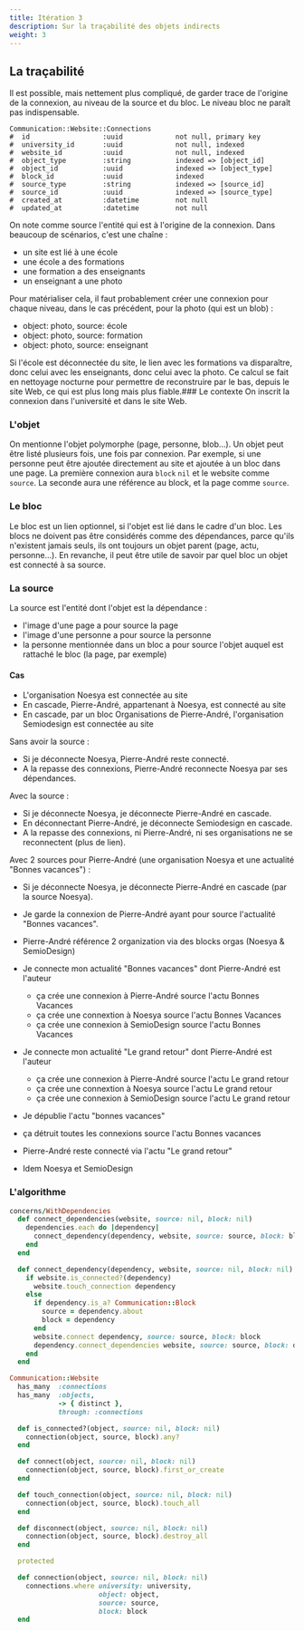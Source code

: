 ```yaml
---
title: Itération 3
description: Sur la traçabilité des objets indirects
weight: 3
---
```


## La traçabilité

Il est possible, mais nettement plus compliqué, de garder trace de l'origine de la connexion, au niveau de la source et du bloc.
Le niveau bloc ne paraît pas indispensable.

```
Communication::Website::Connections
#  id                  :uuid             not null, primary key
#  university_id       :uuid             not null, indexed
#  website_id          :uuid             not null, indexed
#  object_type         :string           indexed => [object_id]
#  object_id           :uuid             indexed => [object_type]
#  block_id            :uuid             indexed
#  source_type         :string           indexed => [source_id]
#  source_id           :uuid             indexed => [source_type]
#  created_at          :datetime         not null
#  updated_at          :datetime         not null
```

On note comme source l'entité qui est à l'origine de la connexion.
Dans beaucoup de scénarios, c'est une chaîne :
- un site est lié à une école
- une école a des formations
- une formation a des enseignants
- un enseignant a une photo

Pour matérialiser cela, il faut probablement créer une connexion pour chaque niveau, dans le cas précédent, pour la photo (qui est un blob) :
- object: photo, source: école 
- object: photo, source: formation 
- object: photo, source: enseignant

Si l'école est déconnectée du site, le lien avec les formations va disparaître, donc celui avec les enseignants, donc celui avec la photo.
Ce calcul se fait en nettoyage nocturne pour permettre de reconstruire par le bas, depuis le site Web, ce qui est plus long mais plus fiable.### Le contexte
On inscrit la connexion dans l'université et dans le site Web.

### L'objet
On mentionne l'objet polymorphe (page, personne, blob...).
Un objet peut être listé plusieurs fois, une fois par connexion.
Par exemple, si une personne peut être ajoutée directement au site et ajoutée à un bloc dans une page.
La première connexion aura `block` `nil` et le website comme `source`.
La seconde aura une référence au block, et la page comme `source`.

### Le bloc
Le bloc est un lien optionnel, si l'objet est lié dans le cadre d'un bloc.
Les blocs ne doivent pas être considérés comme des dépendances, parce qu'ils n'existent jamais seuls, ils ont toujours un objet parent (page, actu, personne...).
En revanche, il peut être utile de savoir par quel bloc un objet est connecté à sa source.

### La source
La source est l'entité dont l'objet est la dépendance :
- l'image d'une page a pour source la page
- l'image d'une personne a pour source la personne
- la personne mentionnée dans un bloc a pour source l'objet auquel est rattaché le bloc (la page, par exemple)

#### Cas

- L'organisation Noesya est connectée au site
- En cascade, Pierre-André, appartenant à Noesya, est connecté au site
- En cascade, par un bloc Organisations de Pierre-André, l'organisation Semiodesign est connectée au site

Sans avoir la source :
- Si je déconnecte Noesya, Pierre-André reste connecté.
- A la repasse des connexions, Pierre-André reconnecte Noesya par ses dépendances.

Avec la source :
- Si je déconnecte Noesya, je déconnecte Pierre-André en cascade.
- En déconnectant Pierre-André, je déconnecte Semiodesign en cascade.
- A la repasse des connexions, ni Pierre-André, ni ses organisations ne se reconnectent (plus de lien).

Avec 2 sources pour Pierre-André (une organisation Noesya et une actualité "Bonnes vacances") :
- Si je déconnecte Noesya, je déconnecte Pierre-André en cascade (par la source Noesya).
- Je garde la connexion de Pierre-André ayant pour source l'actualité "Bonnes vacances".

- Pierre-André référence 2 organization via des blocks orgas (Noesya & SemioDesign)
- Je connecte mon actualité "Bonnes vacances" dont Pierre-André est l'auteur
  -  ça crée une connexion à Pierre-André source l'actu Bonnes Vacances
  -  ça crée une connextion à Noesya source l'actu Bonnes Vacances
  -  ça crée une connexion à SemioDesign source l'actu Bonnes Vacances
- Je connecte mon actualité "Le grand retour" dont Pierre-André est l'auteur
  -  ça crée une connexion à Pierre-André source l'actu Le grand retour
  -  ça crée une connextion à Noesya source l'actu Le grand retour
  -  ça crée une connexion à SemioDesign source l'actu Le grand retour
 - Je dépublie l'actu "bonnes vacances"
  -  ça détruit toutes les connexions source l'actu Bonnes vacances
  -  Pierre-André reste connecté via l'actu "Le grand retour"
  -  Idem Noesya et SemioDesign

### L'algorithme

```ruby
concerns/WithDependencies
  def connect_dependencies(website, source: nil, block: nil)
    dependencies.each do |dependency|
      connect_dependency(dependency, website, source: source, block: block)
    end
  end

  def connect_dependency(dependency, website, source: nil, block: nil)
    if website.is_connected?(dependency)
      website.touch_connection dependency
    else
      if dependency.is_a? Communication::Block
        source = dependency.about
        block = dependency
      end
      website.connect dependency, source: source, block: block
      dependency.connect_dependencies website, source: source, block: dependency
    end
  end
```

```ruby
Communication::Website
  has_many  :connections
  has_many  :objects,
            -> { distinct },
            through: :connections

  def is_connected?(object, source: nil, block: nil)
    connection(object, source, block).any?
  end

  def connect(object, source: nil, block: nil)
    connection(object, source, block).first_or_create
  end

  def touch_connection(object, source: nil, block: nil)
    connection(object, source, block).touch_all
  end

  def disconnect(object, source: nil, block: nil)
    connection(object, source, block).destroy_all
  end

  protected

  def connection(object, source: nil, block: nil)
    connections.where university: university,
                      object: object,
                      source: source,
                      block: block
  end
```
